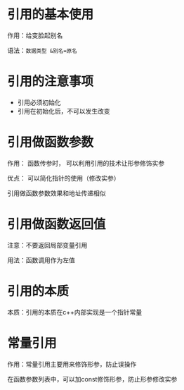 # 引用的基本使用

作用：给变脸起别名

语法：`数据类型 &别名=原名`

# 引用的注意事项

* 引用必须初始化
* 引用在初始化后，不可以发生改变

# 引用做函数参数

作用： 函数传参时， 可以利用引用的技术让形参修饰实参

优点： 可以简化指针的使用（修改实参）

引用做函数参数效果和地址传递相似

# 引用做函数返回值

注意：不要返回局部变量引用

用法：函数调用作为左值

# 引用的本质

本质：引用的本质在c++内部实现是一个指针常量

# 常量引用

作用：常量引用主要用来修饰形参，防止误操作

在函数参数列表中，可以加const修饰形参，防止形参修改实参

